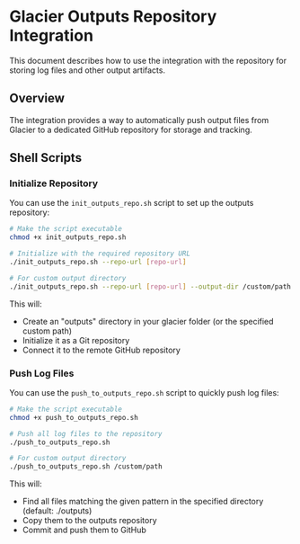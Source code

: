 # Glacier Outputs Repository Integration

This document describes how to use the integration with the repository for storing log files and other output artifacts.

## Overview

The integration provides a way to automatically push output files from Glacier to a dedicated GitHub repository for storage and tracking.

## Shell Scripts

### Initialize Repository

You can use the `init_outputs_repo.sh` script to set up the outputs repository:

```bash
# Make the script executable
chmod +x init_outputs_repo.sh

# Initialize with the required repository URL
./init_outputs_repo.sh --repo-url [repo-url]

# For custom output directory
./init_outputs_repo.sh --repo-url [repo-url] --output-dir /custom/path
```

This will:
- Create an "outputs" directory in your glacier folder (or the specified custom path)
- Initialize it as a Git repository
- Connect it to the remote GitHub repository

### Push Log Files

You can use the `push_to_outputs_repo.sh` script to quickly push log files:

```bash
# Make the script executable
chmod +x push_to_outputs_repo.sh

# Push all log files to the repository
./push_to_outputs_repo.sh

# For custom output directory
./push_to_outputs_repo.sh /custom/path
```

This will:
- Find all files matching the given pattern in the specified directory (default: ./outputs)
- Copy them to the outputs repository
- Commit and push them to GitHub
